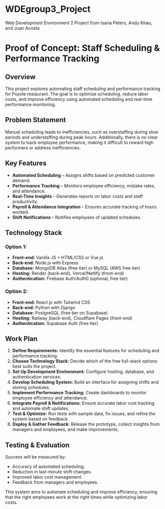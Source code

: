 # WDEgroup3_Project
Web Development Environment 2 Project from Isaria Peters, Andy Khau, and Juan Acosta

# Proof of Concept: Staff Scheduling & Performance Tracking

## Overview
This project explores automating staff scheduling and performance tracking for Pozole restaurant. The goal is to optimize scheduling, reduce labor costs, and improve efficiency using automated scheduling and real-time performance monitoring.

## Problem Statement
Manual scheduling leads to inefficiencies, such as overstaffing during slow periods and understaffing during peak hours. Additionally, there is no clear system to track employee performance, making it difficult to reward high performers or address inefficiencies.

## Key Features
- **Automated Scheduling** – Assigns shifts based on predicted customer demand.
- **Performance Tracking** – Monitors employee efficiency, mistake rates, and attendance.
- **Real-Time Insights** – Generates reports on labor costs and staff productivity.
- **Payroll & Attendance Integration** – Ensures accurate tracking of hours worked.
- **Shift Notifications** – Notifies employees of updated schedules.

## Technology Stack
### Option 1:
- **Front-end:** Vanilla JS + HTML/CSS or Vue.js
- **Back-end:** Node.js with Express
- **Database:** MongoDB Atlas (free tier) or MySQL (AWS free tier)
- **Hosting:** Render (back-end), Vercel/Netlify (front-end)
- **Authentication:** Firebase Auth/Auth0 (optional, free tier)

### Option 2:
- **Front-end:** React.js with Tailwind CSS
- **Back-end:** Python with Django
- **Database:** PostgreSQL (free tier on Supabase)
- **Hosting:** Railway (back-end), Cloudflare Pages (front-end)
- **Authentication:** Supabase Auth (free tier)

## Work Plan
1. **Define Requirements:** Identify the essential features for scheduling and performance tracking.
2. **Choose Technology Stack:** Decide which of the free full-stack options best suits the project.
3. **Set Up Development Environment:** Configure hosting, database, and authentication services.
4. **Develop Scheduling System:** Build an interface for assigning shifts and storing schedules.
5. **Implement Performance Tracking:** Create dashboards to monitor employee efficiency and attendance.
6. **Integrate Payroll & Notifications:** Ensure accurate labor cost tracking and automate shift updates.
7. **Test & Optimize:** Run tests with sample data, fix issues, and refine the system based on feedback.
8. **Deploy & Gather Feedback:** Release the prototype, collect insights from managers and employees, and make improvements.

## Testing & Evaluation
Success will be measured by:
- Accuracy of automated scheduling.
- Reduction in last-minute shift changes.
- Improved labor cost management.
- Feedback from managers and employees.

This system aims to automate scheduling and improve efficiency, ensuring that the right employees work at the right times while optimizing labor costs.


